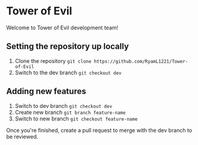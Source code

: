 # Tower of Evil

Welcome to Tower of Evil development team! 

## Setting the repository up locally

1. Clone the repository `git clone https://github.com/RyamL1221/Tower-of-Evil`
2. Switch to the dev branch `git checkout dev`

## Adding new features

1. Switch to dev branch `git checkout dev`
2. Create new branch `git branch feature-name`
3. Switch to new branch `git checkout feature-name`

Once you're finished, create a pull request to merge with the dev branch to be reviewed.
